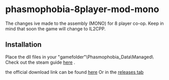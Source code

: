 # phasmophobia-8player-mod-mono
The changes ive made to the assembly (MONO) for 8 player co-op. Keep in mind that soon the game will change to IL2CPP.
## Installation

Place the dll files in your "gamefolder"\Phasmophobia_Data\Managed\ Check out the steam guide [here](https://steamcommunity.com/sharedfiles/filedetails/?id=2252444415) .

the official download link can be found [here](https://community.diodematrix.com/viewtopic.php?f=13&t=219) Or in the [releases tab](https://github.com/SEPPDROID/phasmophobia-8player-mod-mono/releases)
